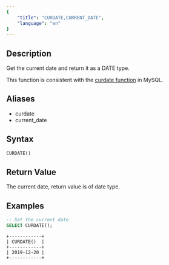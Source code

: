 ```yaml
---
{
    "title": "CURDATE,CURRENT_DATE",
    "language": "en"
}
---
```


## Description

Get the current date and return it as a DATE type.

This function is consistent with the [curdate function](https://dev.mysql.com/doc/refman/8.4/en/date-and-time-functions.html#function_curdate) in MySQL.

## Aliases

- curdate
- current_date

## Syntax

```sql
CURDATE()
```

## Return Value

The current date, return value is of date type.

## Examples

```sql
-- Get the current date
SELECT CURDATE();
```

```text
+------------+
| CURDATE()  |
+------------+
| 2019-12-20 |
+------------+
```